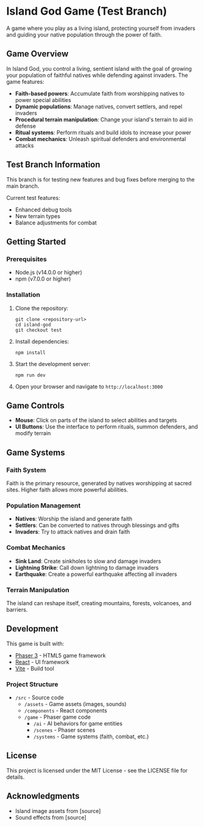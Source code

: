# Island God Game (Test Branch)

A game where you play as a living island, protecting yourself from invaders and guiding your native population through the power of faith.

## Game Overview

In Island God, you control a living, sentient island with the goal of growing your population of faithful natives while defending against invaders. The game features:

- **Faith-based powers**: Accumulate faith from worshipping natives to power special abilities
- **Dynamic populations**: Manage natives, convert settlers, and repel invaders
- **Procedural terrain manipulation**: Change your island's terrain to aid in defense
- **Ritual systems**: Perform rituals and build idols to increase your power
- **Combat mechanics**: Unleash spiritual defenders and environmental attacks

## Test Branch Information

This branch is for testing new features and bug fixes before merging to the main branch.

Current test features:
- Enhanced debug tools
- New terrain types
- Balance adjustments for combat

## Getting Started

### Prerequisites

- Node.js (v14.0.0 or higher)
- npm (v7.0.0 or higher)

### Installation

1. Clone the repository:
   ```
   git clone <repository-url>
   cd island-god
   git checkout test
   ```

2. Install dependencies:
   ```
   npm install
   ```

3. Start the development server:
   ```
   npm run dev
   ```

4. Open your browser and navigate to `http://localhost:3000`

## Game Controls

- **Mouse**: Click on parts of the island to select abilities and targets
- **UI Buttons**: Use the interface to perform rituals, summon defenders, and modify terrain

## Game Systems

### Faith System
Faith is the primary resource, generated by natives worshipping at sacred sites. Higher faith allows more powerful abilities.

### Population Management
- **Natives**: Worship the island and generate faith
- **Settlers**: Can be converted to natives through blessings and gifts
- **Invaders**: Try to attack natives and drain faith

### Combat Mechanics
- **Sink Land**: Create sinkholes to slow and damage invaders
- **Lightning Strike**: Call down lightning to damage invaders
- **Earthquake**: Create a powerful earthquake affecting all invaders

### Terrain Manipulation
The island can reshape itself, creating mountains, forests, volcanoes, and barriers.

## Development

This game is built with:
- [Phaser 3](https://phaser.io/) - HTML5 game framework
- [React](https://reactjs.org/) - UI framework
- [Vite](https://vitejs.dev/) - Build tool

### Project Structure

- `/src` - Source code
  - `/assets` - Game assets (images, sounds)
  - `/components` - React components
  - `/game` - Phaser game code
    - `/ai` - AI behaviors for game entities
    - `/scenes` - Phaser scenes
    - `/systems` - Game systems (faith, combat, etc.)

## License

This project is licensed under the MIT License - see the LICENSE file for details.

## Acknowledgments

- Island image assets from [source]
- Sound effects from [source]